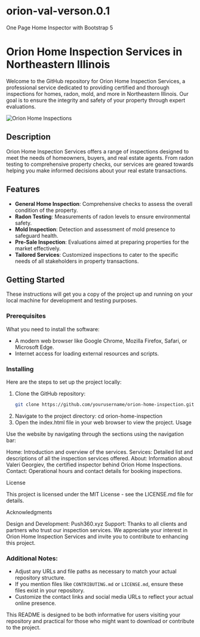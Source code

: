 # orion-val-verson.0.1
One Page Home Inspector with Bootstrap 5

# Orion Home Inspection Services in Northeastern Illinois

Welcome to the GitHub repository for Orion Home Inspection Services, a professional service dedicated to providing certified and thorough inspections for homes, radon, mold, and more in Northeastern Illinois. Our goal is to ensure the integrity and safety of your property through expert evaluations.

![Orion Home Inspections](http://www.orioninspector.com/IMG/hero-img-val-light.jpg)

## Description

Orion Home Inspection Services offers a range of inspections designed to meet the needs of homeowners, buyers, and real estate agents. From radon testing to comprehensive property checks, our services are geared towards helping you make informed decisions about your real estate transactions.

## Features

- **General Home Inspection**: Comprehensive checks to assess the overall condition of the property.
- **Radon Testing**: Measurements of radon levels to ensure environmental safety.
- **Mold Inspection**: Detection and assessment of mold presence to safeguard health.
- **Pre-Sale Inspection**: Evaluations aimed at preparing properties for the market effectively.
- **Tailored Services**: Customized inspections to cater to the specific needs of all stakeholders in property transactions.

## Getting Started

These instructions will get you a copy of the project up and running on your local machine for development and testing purposes.

### Prerequisites

What you need to install the software:

- A modern web browser like Google Chrome, Mozilla Firefox, Safari, or Microsoft Edge.
- Internet access for loading external resources and scripts.

### Installing

Here are the steps to set up the project locally:

1. Clone the GitHub repository:
   ```bash
   git clone https://github.com/yourusername/orion-home-inspection.git
2. Navigate to the project directory:
   cd orion-home-inspection
3. Open the index.html file in your web browser to view the project.
   Usage

Use the website by navigating through the sections using the navigation bar:

Home: Introduction and overview of the services.
Services: Detailed list and descriptions of all the inspection services offered.
About: Information about Valeri Georgiev, the certified inspector behind Orion Home Inspections.
Contact: Operational hours and contact details for booking inspections.

License

This project is licensed under the MIT License - see the LICENSE.md file for details.

Acknowledgments

Design and Development: Push360.xyz
Support: Thanks to all clients and partners who trust our inspection services.
We appreciate your interest in Orion Home Inspection Services and invite you to contribute to enhancing this project.

### Additional Notes:
- Adjust any URLs and file paths as necessary to match your actual repository structure.
- If you mention files like `CONTRIBUTING.md` or `LICENSE.md`, ensure these files exist in your repository.
- Customize the contact links and social media URLs to reflect your actual online presence. 

This README is designed to be both informative for users visiting your repository and practical for those who might want to download or contribute to the project.
